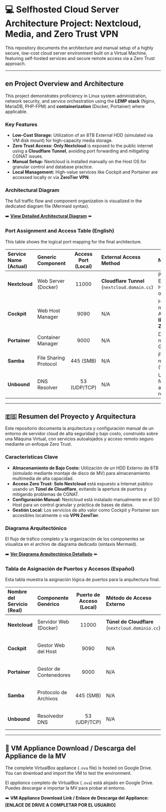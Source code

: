 # 💻 Selfhosted Cloud Server Architecture Project: Nextcloud, Media, and Zero Trust VPN

This repository documents the architecture and manual setup of a highly secure, low-cost cloud server environment built on a Virtual Machine, featuring self-hosted services and secure remote access via a Zero Trust approach.

---

## en Project Overview and Architecture

This project demonstrates proficiency in Linux system administration, network security, and service orchestration using the **LEMP stack** (Nginx, MariaDB, PHP-FPM) and **containerization** (Docker, Portainer) where applicable.

### Key Features

* **Low-Cost Storage:** Utilization of an 8TB External HDD (simulated via VM disk mount) for high-capacity media storage.
* **Zero Trust Access:** **Only Nextcloud** is exposed to the public internet using a **Cloudflare Tunnel**, avoiding port forwarding and mitigating CGNAT issues.
* **Manual Setup:** Nextcloud is installed manually on the Host OS for granular control and database practice.
* **Local Management:** High-value services like Cockpit and Portainer are accessed locally or via **ZeroTier VPN**.

### Architectural Diagram

The full traffic flow and component organization is visualized in the dedicated diagram file (Mermaid syntax).

➡️ **[View Detailed Architectural Diagram](architecture-diagram.md)** ⬅️

### Port Assignment and Access Table (English)

This table shows the logical port mapping for the final architecture.

| Service Name (Actual) | Generic Component | Access Port (Local) | External Access Method | Notes |
| :--- | :--- | :---: | :--- | :--- |
| **Nextcloud** | Web Server (Docker) | 11000 | **Cloudflare Tunnel** (`nextcloud.domain.cc`) | Primary service. Exposed via HTTPS Tunnel only. |
| **Cockpit** | Web Host Manager | 9090 | N/A | Host management. Access via **Local IP:Port** or **ZeroTier**. |
| **Portainer** | Container Manager | 9000 | N/A | Docker/Container management GUI. |
| **Samba** | File Sharing Protocol | 445 (SMB) | N/A | File access via network sharing (`\\IP_ADDRESS`). |
| **Unbound** | DNS Resolver | 53 (UDP/TCP) | N/A | Used internally for DNS privacy and recursive resolving. |

---

## 🇪🇸 Resumen del Proyecto y Arquitectura

Este repositorio documenta la arquitectura y configuración manual de un entorno de servidor cloud de alta seguridad y bajo costo, construido sobre una Máquina Virtual, con servicios autoalojados y acceso remoto seguro mediante un enfoque Zero Trust.

### Características Clave

* **Almacenamiento de Bajo Costo:** Utilización de un HDD Externo de 8TB (simulado mediante montaje de disco de MV) para almacenamiento multimedia de alta capacidad.
* **Acceso Zero Trust:** **Solo Nextcloud** está expuesto a Internet público usando un **Túnel de Cloudflare**, evitando la apertura de puertos y mitigando problemas de CGNAT.
* **Configuración Manual:** Nextcloud está instalado manualmente en el SO Host para un control granular y práctica de bases de datos.
* **Gestión Local:** Los servicios de alto valor como Cockpit y Portainer son accesibles localmente o vía **VPN ZeroTier**.

### Diagrama Arquitectónico

El flujo de tráfico completo y la organización de los componentes se visualiza en el archivo de diagrama dedicado (sintaxis Mermaid).

➡️ **[Ver Diagrama Arquitectónico Detallado](architecture-diagram.md)** ⬅️

### Tabla de Asignación de Puertos y Accesos (Español)

Esta tabla muestra la asignación lógica de puertos para la arquitectura final.

| Nombre del Servicio (Real) | Componente Genérico | Puerto de Acceso (Local) | Método de Acceso Externo | Notas |
| :--- | :--- | :---: | :--- | :--- |
| **Nextcloud** | Servidor Web (Docker) | 11000 | **Túnel de Cloudflare** (`nextcloud.dominio.cc`) | Servicio principal. Expuesto solo por el Túnel HTTPS. |
| **Cockpit** | Gestor Web del Host | 9090 | N/A | Gestión del Host. Acceso vía **IP Local:Puerto** o **ZeroTier**. |
| **Portainer** | Gestor de Contenedores | 9000 | N/A | Interfaz gráfica para gestión de Docker/Contenedores. |
| **Samba** | Protocolo de Archivos | 445 (SMB) | N/A | Acceso a archivos mediante recurso compartido de red (`\\DIRECCIÓN_IP`). |
| **Unbound** | Resolvedor DNS | 53 (UDP/TCP) | N/A | Uso interno para privacidad DNS y resolución recursiva. |

---

## 💾 VM Appliance Download / Descarga del Appliance de la MV

The complete VirtualBox appliance (`.ova` file) is hosted on Google Drive. You can download and import the VM to test the environment.

El *appliance* completo de VirtualBox (`.ova`) está alojado en Google Drive. Puedes descargar e importar la MV para probar el entorno.

➡️ **VM Appliance Download Link / Enlace de Descarga del Appliance:** **[ENLACE DE DRIVE A COMPLETAR POR EL USUARIO]**

